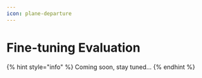 ```yaml
---
icon: plane-departure
---
```


# Fine-tuning Evaluation

{% hint style="info" %}
Coming soon, stay tuned...
{% endhint %}
